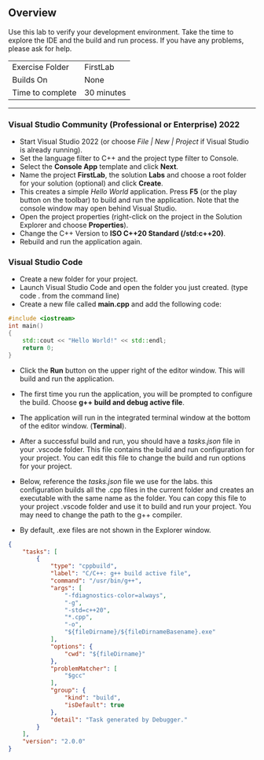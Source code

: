 ## Overview
Use this lab to verify your development environment.  Take the time to explore the IDE and the build and run process.  If you have any problems, please ask for help.


| | |
| --------- | --------------------------- |
| Exercise Folder | FirstLab |
| Builds On | None |
| Time to complete | 30 minutes |

---

### Visual Studio Community (Professional or Enterprise) 2022

- Start Visual Studio 2022 (or choose *File | New | Project* if Visual Studio is already running).
- Set the language filter to C++ and the project type filter to Console.
- Select the **Console App** template and click **Next**.
- Name the project **FirstLab**, the solution **Labs** and choose a root folder for your solution (optional) and click **Create**.
- This creates a simple *Hello World* application. Press **F5** (or the play button on the toolbar) to build and run the application.  Note that the console window may open behind Visual Studio.
- Open the project properties (right-click on the project in the Solution Explorer and choose **Properties**).
- Change the C++ Version to **ISO C++20 Standard (/std:c++20)**.
- Rebuild and run the application again.

### Visual Studio Code

- Create a new folder for your project.
- Launch Visual Studio Code and open the folder you just created. (type code . from the command line)
- Create a new file called **main.cpp** and add the following code:

```cpp
#include <iostream>
int main()
{
    std::cout << "Hello World!" << std::endl;
    return 0;
}
```

- Click the **Run** button on the upper right of the editor window.  This will build and run the application.  
- The first time you run the application, you will be prompted to configure the build.  Choose **g++ build and debug active file**.
- The application will run in the integrated terminal window at the bottom of the editor window. (**Terminal**).

- After a successful build and run, you should have a *tasks.json* file in your .vscode folder.  This file contains the build and run configuration for your project.  You can edit this file to change the build and run options for your project.

- Below, reference the *tasks.json* file we use for the labs. this configuration builds all the .cpp files in the current folder and creates an executable with the same name as the folder.  You can copy this file to your project .vscode folder and use it to build and run your project.  You may need to change the path to the g++ compiler.
- By default, .exe files are not shown in the Explorer window.  

```json
{
    "tasks": [
        {
            "type": "cppbuild",
            "label": "C/C++: g++ build active file",
            "command": "/usr/bin/g++",
            "args": [
                "-fdiagnostics-color=always",
                "-g",                
                "-std=c++20",
                "*.cpp",
                "-o",
                "${fileDirname}/${fileDirnameBasename}.exe"
            ],
            "options": {
                "cwd": "${fileDirname}"
            },
            "problemMatcher": [
                "$gcc"
            ],
            "group": {
                "kind": "build",
                "isDefault": true
            },
            "detail": "Task generated by Debugger."
        }
    ],
    "version": "2.0.0"
}
```
